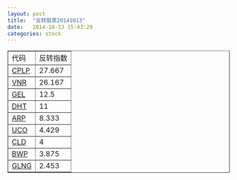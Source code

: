 ```yaml
---
layout: post
title:  "反转股票20141013"
date:   2014-10-13 15:43:29
categories: stock
---
```

<table border="1">
 <tr>
 <td>代码</td>
 <td>反转指数</td>
</tr>
  <tr><td><a href="http://stock.finance.sina.com.cn/usstock/quotes/CPLP.html" target="_blank">CPLP</a></td><td>27.667</td></tr>
  <tr><td><a href="http://stock.finance.sina.com.cn/usstock/quotes/VNR.html" target="_blank">VNR</a></td><td>26.167</td></tr>
  <tr><td><a href="http://stock.finance.sina.com.cn/usstock/quotes/GEL.html" target="_blank">GEL</a></td><td>12.5</td></tr>
  <tr><td><a href="http://stock.finance.sina.com.cn/usstock/quotes/DHT.html" target="_blank">DHT</a></td><td>11</td></tr>
  <tr><td><a href="http://stock.finance.sina.com.cn/usstock/quotes/ARP.html" target="_blank">ARP</a></td><td>8.333</td></tr>
  <tr><td><a href="http://stock.finance.sina.com.cn/usstock/quotes/UCO.html" target="_blank">UCO</a></td><td>4.429</td></tr>
  <tr><td><a href="http://stock.finance.sina.com.cn/usstock/quotes/CLD.html" target="_blank">CLD</a></td><td>4</td></tr>
  <tr><td><a href="http://stock.finance.sina.com.cn/usstock/quotes/BWP.html" target="_blank">BWP</a></td><td>3.875</td></tr>
  <tr><td><a href="http://stock.finance.sina.com.cn/usstock/quotes/GLNG.html" target="_blank">GLNG</a></td><td>2.453</td></tr>
</table>
